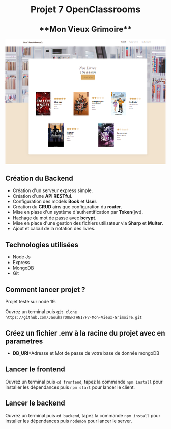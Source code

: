 <div align="center">
  <h1>Projet 7 OpenClassrooms</h1>
  <h2><strong style="font-size: 24px;">**Mon Vieux Grimoire**</strong></h2>
</div>



<div align="center">
<img src="Screen/Screen Mon vieux Grimoire.png">
</div>

## Création du Backend

- Création d'un serveur express simple.
- Création d'une **API RESTful**.
- Configuration des models **Book** et **User**.
- Création du **CRUD** ains que configuration du **router**.
- Mise en plase d'un système d'authentification par **Token**(jwt).
- Hachage du mot de passe avec **bcrypt**.
- Mise en place d'une gestion des fichiers utilisateur via **Sharp** et **Multer**.
- Ajout et calcul de la notation des livres.

## Technologies utilisées

- Node Js
- Express
- MongoDB
- Git

## Comment lancer projet ?

Projet testé sur node 19.

Ouvrez un terminal puis `git clone https://github.com/JaouharOUERTANI/P7-Mon-Vieux-Grimoire.git`

## Créez un fichier .env à la racine du projet avec en parametres

- **DB_URI**=Adresse et Mot de passe de votre base de donnée mongoDB

## Lancer le frontend

Ouvrez un terminal puis `cd frontend`, tapez la commande `npm install` pour installer les dépendances puis `npm start` pour lancer le client.

## Lancer le backend

Ouvrez un terminal puis `cd backend`, tapez la commande `npm install` pour installer les dépendances puis `nodemon` pour lancer le server.